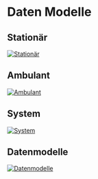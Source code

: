 # Daten Modelle

## Stationär

[![Stationär](images/stationaer.png)](./images/stationaer.png)

## Ambulant

[![Ambulant](images/ambulant.png)](/konzept/datenmodelle/images/ambulant.png)

## System

[![System](images/systemgruppen.png)](/konzept/datenmodelle/images/systemgruppen.png)

## Datenmodelle

[![Datenmodelle](images/modelle.png)](/konzept/datenmodelle/images/modelle.png)